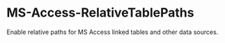 # MS-Access-RelativeTablePaths
Enable relative paths for MS Access linked tables and other data sources.
